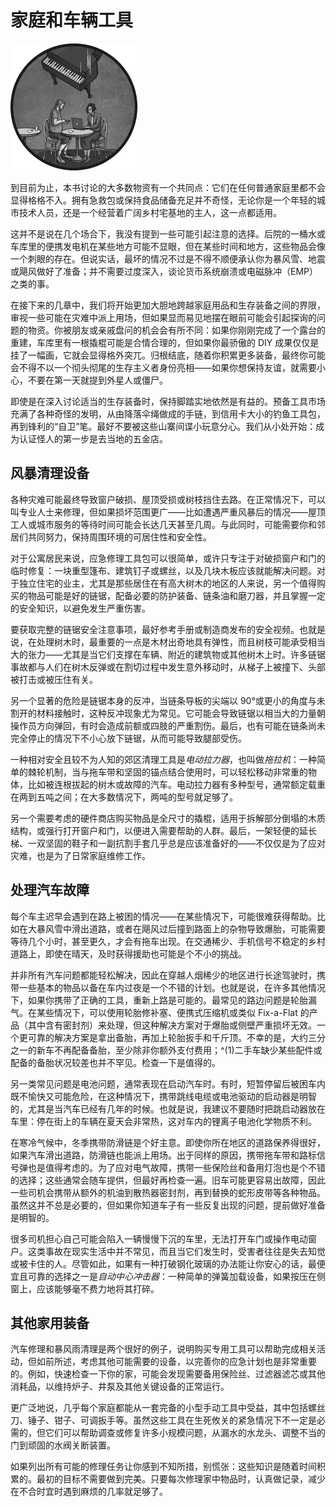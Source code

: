 # 家庭和车辆工具

![](img/chapterart.png)

到目前为止，本书讨论的大多数物资有一个共同点：它们在任何普通家庭里都不会显得格格不入。拥有急救包或保持食品储备充足并不奇怪，无论你是一个年轻的城市技术人员，还是一个经营着广阔乡村宅基地的主人，这一点都适用。

这并不是说在几个场合下，我没有提到一些可能引起注意的选择。后院的一桶水或车库里的便携发电机在某些地方可能不显眼，但在某些时间和地方，这些物品会像一个刺眼的存在。但说实话，最坏的情况不过是不得不顺便承认你为暴风雪、地震或飓风做好了准备；并不需要过度深入，谈论货币系统崩溃或电磁脉冲（EMP）之类的事。

在接下来的几章中，我们将开始更加大胆地跨越家庭用品和生存装备之间的界限，审视一些可能在灾难中派上用场，但如果显而易见地摆在眼前可能会引起探询的问题的物资。你被朋友或亲戚盘问的机会会有所不同：如果你刚刚完成了一个露台的重建，车库里有一根撬棍可能是合情合理的，但如果你最骄傲的 DIY 成果仅仅是挂了一幅画，它就会显得格外突兀。归根结底，随着你积累更多装备，最终你可能会不得不以一个彻头彻尾的生存主义者身份亮相——如果你想保持友谊，就需要小心，不要在第一天就提到外星人或僵尸。

即使是在深入讨论适当的生存装备时，保持脚踏实地依然是有益的。预备工具市场充满了各种奇怪的发明，从由降落伞绳做成的手链，到信用卡大小的钓鱼工具包，再到锋利的“自卫”笔。最好不要被这些山寨间谍小玩意分心。我们从小处开始：成为认证怪人的第一步是去当地的五金店。

## 风暴清理设备

各种灾难可能最终导致窗户破损、屋顶受损或树枝挡住去路。在正常情况下，可以叫专业人士来修理，但如果损坏范围更广——比如遭遇严重风暴后的情况——屋顶工人或城市服务的等待时间可能会长达几天甚至几周。与此同时，可能需要你和邻居们共同努力，保持周围环境的可居住性和安全性。

对于公寓居民来说，应急修理工具包可以很简单，或许只专注于对破损窗户和门的临时修复：一块重型篷布、建筑钉子或螺丝，以及几块木板应该就能解决问题。对于独立住宅的业主，尤其是那些居住在有高大树木的地区的人来说，另一个值得购买的物品可能是好的链锯，配备必要的防护装备、链条油和磨刀器，并且掌握一定的安全知识，以避免发生严重伤害。

要获取完整的链锯安全注意事项，最好参考手册或制造商发布的安全视频。也就是说，在处理树木时，最重要的一点是木材出奇地具有弹性，而且树枝可能承受相当大的张力——尤其是当它们支撑在车辆、附近的建筑物或其他树木上时。许多链锯事故都与人们在树木反弹或在割切过程中发生意外移动时，从梯子上被撞下、头部被打击或被压住有关。

另一个显著的危险是链锯本身的反冲，当链条导板的尖端以 90°或更小的角度与未割开的材料接触时，这种反冲现象尤为常见。它可能会导致链锯以相当大的力量朝操作员方向弹回，有时会造成前额或四肢的严重割伤。最后，也有可能在链条尚未完全停止的情况下不小心放下链锯，从而可能导致腿部受伤。

一种相对安全且较不为人知的郊区清理工具是*电动拉力器*，也叫做*拖拉机*：一种简单的棘轮机制，当与拖车带和坚固的锚点结合使用时，可以轻松移动非常重的物体，比如被连根拔起的树木或故障的汽车。电动拉力器有多种型号，通常额定载重在两到五吨之间；在大多数情况下，两吨的型号就足够了。

另一个需要考虑的硬件商店购买物品是全尺寸的撬棍，适用于拆解部分倒塌的木质结构，或强行打开窗户和门，以便进入需要帮助的人群。最后，一架轻便的延长梯、一双坚固的鞋子和一副抗割手套几乎总是应该准备好的——不仅仅是为了应对灾难，也是为了日常家庭维修工作。

## 处理汽车故障

每个车主迟早会遇到在路上被困的情况——在某些情况下，可能很难获得帮助。比如在大暴风雪中滑出道路，或者在飓风过后撞到路面上的杂物导致爆胎，可能需要等待几个小时，甚至更久，才会有拖车出现。在交通稀少、手机信号不稳定的乡村道路上，即使在晴天，及时获得援助也可能是个不小的挑战。

并非所有汽车问题都能轻松解决，因此在穿越人烟稀少的地区进行长途驾驶时，携带一些基本的物品以备在车内过夜是一个不错的计划。也就是说，在许多其他情况下，如果你携带了正确的工具，重新上路是可能的。最常见的路边问题是轮胎漏气。在某些情况下，可以使用轮胎修补塞、便携式压缩机或类似 Fix-a-Flat 的产品（其中含有密封剂）来处理，但这种解决方案对于爆胎或侧壁严重损坏无效。一个更可靠的解决方案是拿出备胎，再加上轮胎扳手和千斤顶。不幸的是，大约三分之一的新车不再配备备胎，至少除非你额外支付费用；^(1)二手车缺少某些配件或配备的备胎状况较差也并不罕见。检查一下是值得的。

另一类常见问题是电池问题，通常表现在启动汽车时。有时，短暂停留后被困车内既不愉快又可能危险，在这种情况下，携带跳线电缆或电池驱动的启动器是明智的，尤其是当汽车已经有几年的时候。也就是说，我建议不要随时把跳启动器放在车里：停在街上的车辆在夏天会非常热，这对车内的锂离子电池化学物质不利。

在寒冷气候中，冬季携带防滑链是个好主意。即使你所在地区的道路保养得很好，如果汽车滑出道路，防滑链也能派上用场。出于同样的原因，携带拖车带和路标信号弹也是值得考虑的。为了应对电气故障，携带一些保险丝和备用灯泡也是个不错的选择；这些通常会随车提供，但最好再检查一遍。旧车可能更容易出故障，因此一些司机会携带从额外的机油到散热器密封剂，再到替换的蛇形皮带等各种物品。虽然这并不总是必要的，但如果你知道车子有一些反复出现的问题，提前做好准备是明智的。

很多司机担心自己可能会陷入一辆慢慢下沉的车里，无法打开车门或操作电动窗户。这类事故在现实生活中并不常见，而且当它们发生时，受害者往往是失去知觉或被卡住的人。尽管如此，如果有一种打破钢化玻璃的办法能让你安心的话，最便宜且可靠的选择之一是*自动中心冲击器*：一种简单的弹簧加载设备，如果按压在侧窗上，应该能够毫不费力地将其打碎。

## 其他家用装备

汽车修理和暴风雨清理是两个很好的例子，说明购买专用工具可以帮助完成相关活动，但如前所述，考虑其他可能需要的设备，以完善你的应急计划也是非常重要的。例如，快速检查一下你的家，可能会发现需要备用保险丝、过滤器滤芯或其他消耗品，以维持炉子、井泵及其他关键设备的正常运行。

更广泛地说，几乎每个家庭都能从一套完备的小型手动工具中受益，其中包括螺丝刀、锤子、钳子、可调扳手等。虽然这些工具在生死攸关的紧急情况下不一定是必需的，但它们可以帮助调查或修复许多小规模问题，从漏水的水龙头、调整不当的门到顽固的水阀关断装置。

如果列出所有可能的修理任务让你感到不知所措，别慌张：这些知识是随着时间积累的。最初的目标不需要做到完美。只要每次修理家中物品时，认真做记录，减少在不合时宜时遇到麻烦的几率就足够了。
